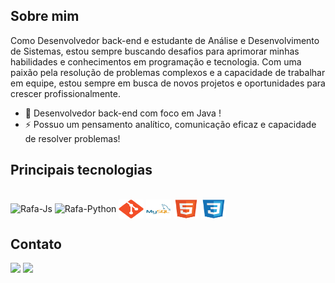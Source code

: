 ## Sobre mim

Como Desenvolvedor back-end e estudante de Análise e Desenvolvimento de Sistemas, estou sempre buscando desafios para aprimorar minhas habilidades e conhecimentos em programação e tecnologia. Com uma paixão pela resolução de problemas complexos e a capacidade de trabalhar em equipe, estou sempre em busca de novos projetos e oportunidades para crescer profissionalmente.

- 🔭 Desenvolvedor back-end com foco em Java !
- ⚡ Possuo um pensamento analítico, comunicação eficaz e capacidade de resolver problemas!
## Principais tecnologias
<div style="display: inline_block"><br>
  <img align="center" alt="Rafa-Js" height="30" width="40" src="https://cdn.jsdelivr.net/gh/devicons/devicon/icons/java/java-original.svg">
  <img align="center" alt="Rafa-Python" height="30" width="40" src="https://cdn.jsdelivr.net/gh/devicons/devicon/icons/spring/spring-original.svg">  
  <img align="center" alt="Rafa-Js" height="30" width="40" src="https://raw.githubusercontent.com/devicons/devicon/1119b9f84c0290e0f0b38982099a2bd027a48bf1/icons/git/git-original.svg">
  <img align="center" alt="Rafa-Js" height="30" width="40" src="https://raw.githubusercontent.com/devicons/devicon/1119b9f84c0290e0f0b38982099a2bd027a48bf1/icons/mysql/mysql-original-wordmark.svg">
  <img align="center" alt="Rafa-HTML" height="30" width="40" src="https://raw.githubusercontent.com/devicons/devicon/master/icons/html5/html5-original.svg">
  <img align="center" alt="Rafa-CSS" height="30" width="40" src="https://raw.githubusercontent.com/devicons/devicon/master/icons/css3/css3-original.svg">
</div>

## Contato
<a href="https://www.linkedin.com/in/raphaelmaia27" target="_blank"><img src="https://img.shields.io/badge/-LinkedIn-%230077B5?style=for-the-badge&logo=linkedin&logoColor=white" target="_blank"></a>
<a href = "mailto:rafa.maia27@hotmail.com"><img src="https://img.shields.io/badge/-Gmail-%23333?style=for-the-badge&logo=gmail&logoColor=white" target="_blank"></a>
